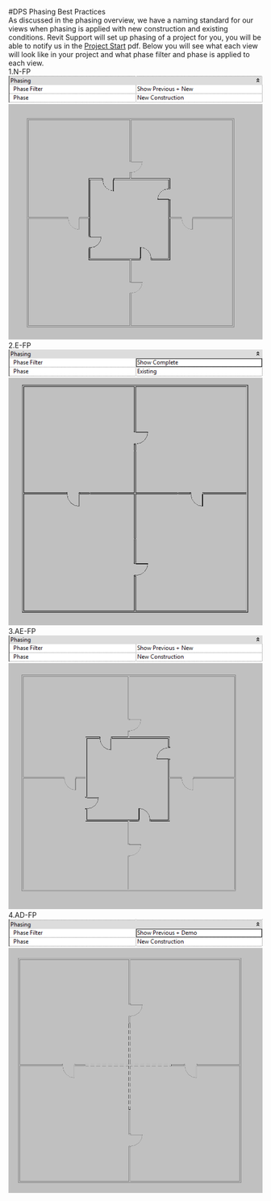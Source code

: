 #DPS Phasing Best Practices
<br>
As discussed in the phasing overview, we have a naming standard for our views when phasing is applied with new construction and existing conditions. Revit Support will set up phasing of a project for you, you will be able to notify us in the <a href="/02_DPS Revit Template/2-1_project_start.md">Project Start</a> pdf. 
Below you will see what each view will look like in your project and what phase filter and phase is applied to each view.
<br>
1.N-FP
<br>
<img src="images/6/WorkingPhasing.png">
<br>
<img src="images/6/NFP.png">
<br>
2.E-FP
<br>
<img src="images/6/ExistingWorkingPhasing.png">
<br>
<img src="images/6/EFP.png">
<br>
3.AE-FP
<br>
<img src="images/6/DocumentationPhasing.png">
<br>
<img src="images/6/AEFP.png">
<br>
4.AD-FP
<br>
<img src="images/6/DemolitionPhasing.png">
<br>
<img src="images/6/ADFP.png">
